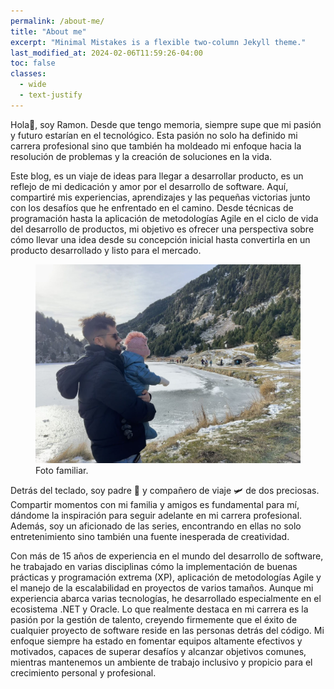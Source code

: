 ```yaml
---
permalink: /about-me/
title: "About me"
excerpt: "Minimal Mistakes is a flexible two-column Jekyll theme."
last_modified_at: 2024-02-06T11:59:26-04:00
toc: false
classes: 
  - wide
  - text-justify
---
```

Hola🖖, soy Ramon. Desde que tengo memoria, siempre supe que mi pasión y futuro estarían en el tecnológico. Esta pasión no solo ha definido mi carrera profesional sino que también ha moldeado mi enfoque hacia la resolución de problemas y la creación de soluciones en la vida. 

Este blog, es un viaje de ideas para llegar a desarrollar producto, es un reflejo de mi dedicación y amor por el desarrollo de software. Aquí, compartiré mis experiencias, aprendizajes y las pequeñas victorias junto con los desafíos que he enfrentado en el camino. Desde técnicas de programación hasta la aplicación de metodologías Agile en el ciclo de vida del desarrollo de productos, mi objetivo es ofrecer una perspectiva sobre cómo llevar una idea desde su concepción inicial hasta convertirla en un producto desarrollado y listo para el mercado.

<figure>
	<a href="/assets/images/shared/me/aboutme.jpg"><img src="/assets/images/shared/me/aboutme.jpg"></a>
	<figcaption>Foto familiar.</figcaption>
</figure>

Detrás del teclado, soy padre 🦄 y compañero de viaje 🛩️ de dos preciosas. Compartir momentos con mi familia y amigos es fundamental para mí, dándome la inspiración para seguir adelante en mi carrera profesional. Además, soy un aficionado de las series, encontrando en ellas no solo entretenimiento sino también una fuente inesperada de creatividad.

Con más de 15 años de experiencia en el mundo del desarrollo de software, he trabajado en varias disciplinas cómo la implementación de buenas prácticas y programación extrema (XP), aplicación de metodologías Agile y el manejo de la escalabilidad en proyectos de varios tamaños. Aunque mi experiencia abarca varias tecnologías, he desarrollado especialmente en el ecosistema .NET y Oracle. Lo que realmente destaca en mi carrera es la pasión por la gestión de talento, creyendo firmemente que el éxito de cualquier proyecto de software reside en las personas detrás del código. Mi enfoque siempre ha estado en fomentar equipos altamente efectivos y motivados, capaces de superar desafíos y alcanzar objetivos comunes, mientras mantenemos un ambiente de trabajo inclusivo y propicio para el crecimiento personal y profesional.

